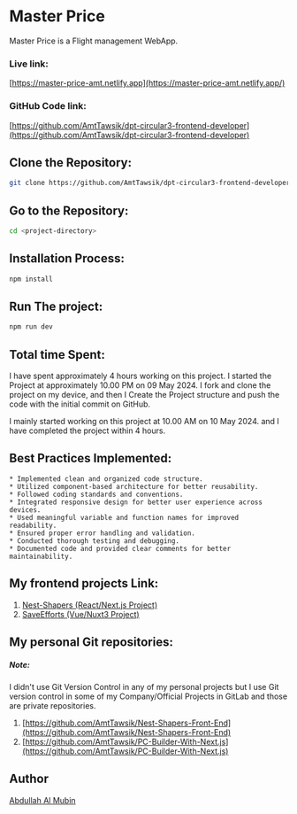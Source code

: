 # Master Price

Master Price is a Flight management WebApp.

### Live link:

[https://master-price-amt.netlify.app](https://master-price-amt.netlify.app/)

### GitHub Code link:

[https://github.com/AmtTawsik/dpt-circular3-frontend-developer](https://github.com/AmtTawsik/dpt-circular3-frontend-developer)

## Clone the Repository:

```bash
git clone https://github.com/AmtTawsik/dpt-circular3-frontend-developer
```

## Go to the Repository:

```bash
cd <project-directory>
```

## Installation Process:

```bash
npm install
```

## Run The project:

```bash
npm run dev
```
## Total time Spent:

I have spent approximately 4 hours working on this project.
I started the Project at approximately 10.00 PM on 09 May 2024. I fork and clone the project on my device, and then I Create the Project structure and push the code with the initial commit on GitHub. 

I mainly started working on this project at 10.00 AM on 10 May 2024. and I have completed the project within 4 hours.

## Best Practices Implemented:

    * Implemented clean and organized code structure.
    * Utilized component-based architecture for better reusability.
    * Followed coding standards and conventions.
    * Integrated responsive design for better user experience across devices.
    * Used meaningful variable and function names for improved readability.
    * Ensured proper error handling and validation.
    * Conducted thorough testing and debugging.
    * Documented code and provided clear comments for better maintainability.

## My frontend projects Link:

1. [Nest-Shapers (React/Next.js Project)](https://nest-shapers-front-end.vercel.app)
2. [SaveEfforts (Vue/Nuxt3 Project)](https://saveefforts-dev.vercel.app)

## My personal Git repositories:

##### Note:

I didn't use Git Version Control in any of my personal projects but I use Git version control in some of my Company/Official Projects in GitLab and those are private repositories.

1. [https://github.com/AmtTawsik/Nest-Shapers-Front-End](https://github.com/AmtTawsik/Nest-Shapers-Front-End)
2. [https://github.com/AmtTawsik/PC-Builder-With-Next.js](https://github.com/AmtTawsik/PC-Builder-With-Next.js)

## Author

[Abdullah Al Mubin](https://abdullah-al-mubin.netlify.app/)